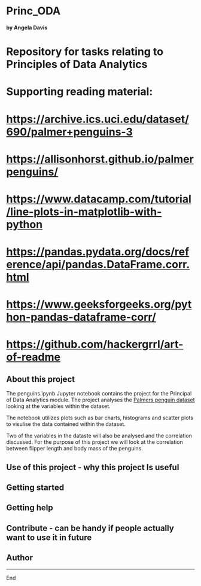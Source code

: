 # Princ_ODA
**by Angela Davis**
# Repository for tasks relating to Principles of Data Analytics

# Supporting reading material:
#       https://archive.ics.uci.edu/dataset/690/palmer+penguins-3
#       https://allisonhorst.github.io/palmerpenguins/
#       https://www.datacamp.com/tutorial/line-plots-in-matplotlib-with-python
#       https://pandas.pydata.org/docs/reference/api/pandas.DataFrame.corr.html
#       https://www.geeksforgeeks.org/python-pandas-dataframe-corr/
#       https://github.com/hackergrrl/art-of-readme



## About this project 
The penguins.ipynb Jupyter notebook contains the project for the Principal of Data Analytics module. 
The project analyses the [Palmers penguin dataset](https://allisonhorst.github.io/palmerpenguins/) looking at the variables within the dataset. 

The notebook utilizes plots such as bar charts, histograms and scatter plots to visulise the data contained within the dataset.

Two of the variables in the dataste will also be analysed and the correlation discussed. For the purpose of this project we will look at the correlation between flipper length and body mass of the penguins.

## Use of this project - why this project Is useful


## Getting started 
## Getting help 
## Contribute - can be handy if people actually want to use it in future

## Author

***
End
